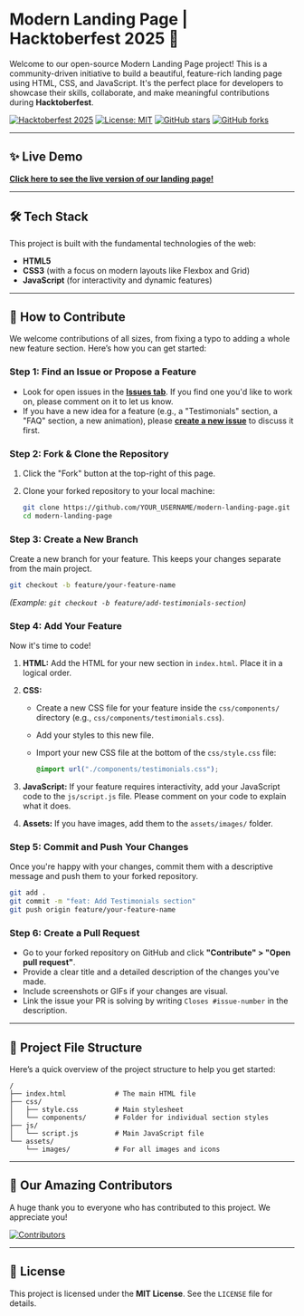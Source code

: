 # Modern Landing Page | Hacktoberfest 2025 🚀

Welcome to our open-source Modern Landing Page project! This is a community-driven initiative to build a beautiful, feature-rich landing page using HTML, CSS, and JavaScript. It's the perfect place for developers to showcase their skills, collaborate, and make meaningful contributions during **Hacktoberfest**.

[![Hacktoberfest 2025](https://img.shields.io/badge/Hacktoberfest-2025-orange.svg)](https://hacktoberfest.com/)
[![License: MIT](https://img.shields.io/badge/License-MIT-yellow.svg)](https://opensource.org/licenses/MIT)
[![GitHub stars](https://img.shields.io/github/stars/rakesh/modern-landing-page?style=social)](https://github.com/rakesh/modern-landing-page/stargazers)
[![GitHub forks](https://img.shields.io/github/forks/rakesh/modern-landing-page?style=social)](https://github.com/rakesh/modern-landing-page/network/members)

---

## ✨ Live Demo

**[Click here to see the live version of our landing page!](https://rakesh.github.io/modern-landing-page/)**

---

## 🛠️ Tech Stack

This project is built with the fundamental technologies of the web:

* **HTML5**
* **CSS3** (with a focus on modern layouts like Flexbox and Grid)
* **JavaScript** (for interactivity and dynamic features)

---

## 🚀 How to Contribute

We welcome contributions of all sizes, from fixing a typo to adding a whole new feature section. Here’s how you can get started:

### **Step 1: Find an Issue or Propose a Feature**

* Look for open issues in the **[Issues tab](https://github.com/rakesh/modern-landing-page/issues)**. If you find one you'd like to work on, please comment on it to let us know.
* If you have a new idea for a feature (e.g., a "Testimonials" section, a "FAQ" section, a new animation), please **[create a new issue](https://github.com/rakesh/modern-landing-page/issues/new)** to discuss it first.

### **Step 2: Fork & Clone the Repository**

1. Click the "Fork" button at the top-right of this page.
2. Clone your forked repository to your local machine:

   ```bash
   git clone https://github.com/YOUR_USERNAME/modern-landing-page.git
   cd modern-landing-page
   ```

### **Step 3: Create a New Branch**

Create a new branch for your feature. This keeps your changes separate from the main project.

```bash
git checkout -b feature/your-feature-name
```

*(Example: `git checkout -b feature/add-testimonials-section`)*

### **Step 4: Add Your Feature**

Now it's time to code!

1. **HTML:** Add the HTML for your new section in `index.html`. Place it in a logical order.

2. **CSS:**

   * Create a new CSS file for your feature inside the `css/components/` directory (e.g., `css/components/testimonials.css`).
   * Add your styles to this new file.
   * Import your new CSS file at the bottom of the `css/style.css` file:

     ```css
     @import url("./components/testimonials.css");
     ```

3. **JavaScript:** If your feature requires interactivity, add your JavaScript code to the `js/script.js` file. Please comment on your code to explain what it does.

4. **Assets:** If you have images, add them to the `assets/images/` folder.

### **Step 5: Commit and Push Your Changes**

Once you're happy with your changes, commit them with a descriptive message and push them to your forked repository.

```bash
git add .
git commit -m "feat: Add Testimonials section"
git push origin feature/your-feature-name
```

### **Step 6: Create a Pull Request**

* Go to your forked repository on GitHub and click **"Contribute" > "Open pull request"**.
* Provide a clear title and a detailed description of the changes you've made.
* Include screenshots or GIFs if your changes are visual.
* Link the issue your PR is solving by writing `Closes #issue-number` in the description.

---

## 📂 Project File Structure

Here’s a quick overview of the project structure to help you get started:

```
/
├── index.html            # The main HTML file
├── css/
│   ├── style.css         # Main stylesheet
│   └── components/       # Folder for individual section styles
├── js/
│   └── script.js         # Main JavaScript file
└── assets/
    └── images/           # For all images and icons
```

---

## 🙏 Our Amazing Contributors

A huge thank you to everyone who has contributed to this project. We appreciate you!

[![Contributors](https://contrib.rocks/image?repo=rakesh/modern-landing-page)](https://github.com/rakesh/modern-landing-page/graphs/contributors)

---

## 📜 License

This project is licensed under the **MIT License**. See the `LICENSE` file for details.
